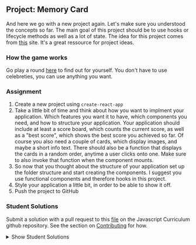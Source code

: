 ## Project: Memory Card

And here we go with a new project again. Let's make sure you understood the concepts so far. The main goal of this project should be to use hooks or lifecycle methods as well as a lot of state. The idea for this project comes from [this](https://www.golangprograms.com/react-js-projects-for-beginners.html) site. It's a great ressource for project ideas.

### How the game works

Go play a round [here](http://demo7.downloader.tech/) to find out for yourself. You don't have to use celebreties, you can use anything you want.

### Assignment

1. Create a new project using `create-react-app`
2. Take a little bit of time and think about how you want to implment your application. Which features you want it to have, which components you need, and how to structure your application. Your application should include at least a score board, which counts the current score, as well as a "best score", which shows the best score you achieved so far. Of course you also need a couple of cards, which display images, and maybe a short info text. There should also be a function that displays the cards in a random order, anytime a user clicks onto one. Make sure to also invoke that function when the component mounts.
3. So now that you thought about the structure of your application set up the folder structure and start creating the components. I suggest you use functional components and therefore hooks in this project.
4. Style your application a little bit, in order to be able to show it off.
5. Push the project to GitHub

### Student Solutions

Submit a solution with a pull request to this [file](https://github.com/TheOdinProject/curriculum/blob/master/javascript/frameworks/frameworks-project.md) on the Javascript Curriculum github repository. See the section on [Contributing](http://github.com/TheOdinProject/curriculum/blob/master/contributing.md) for how.

<details markdown="block">
  <summary> Show Student Solutions </summary>

- Add your solution below this line!

### Additional Resourcess

